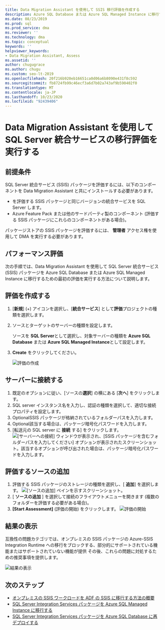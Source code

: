 ```yaml
---
title: Data Migration Assistant を使用して SSIS 移行評価を作成する
description: Azure SQL Database または Azure SQL Managed Instance に移行する前に、Data Migration Assistant を使用してオンプレミスの SQL Server 統合サービス (SSIS) を評価する方法について説明します
ms.date: 08/23/2019
ms.prod: sql
ms.prod_service: dma
ms.reviewer: ''
ms.technology: dma
ms.topic: conceptual
keywords: ''
helpviewer_keywords:
- Data Migration Assistant, Assess
ms.assetid: ''
author: chugugrace
ms.author: chugu
ms.custom: seo-lt-2019
ms.openlocfilehash: 20f216b920eb16651ca0d06a6b8090e431f8c592
ms.sourcegitcommit: fb8724fb99c46ecf3a6d7b02a743af9b590402f0
ms.translationtype: MT
ms.contentlocale: ja-JP
ms.lasthandoff: 10/23/2020
ms.locfileid: "92439406"
---
```

# <a name="perform-a-sql-server-integration-service-migration-assessment-with-data-migration-assistant"></a>Data Migration Assistant を使用して SQL Server 統合サービスの移行評価を実行する

## <a name="prerequisites"></a>前提条件

SQL Server 統合サービス (SSIS) パッケージを評価するには、以下のコンポーネントを Data Migration Assistant と共にインストールする必要があります。

- を評価する SSIS パッケージと同じバージョンの統合サービスを SQL Server します。
- Azure Feature Pack または他のサードパーティ製のコンポーネント (評価する SSIS パッケージにこれらのコンポーネントがある場合)。  

パッケージストアの SSIS パッケージを評価するには、 **管理者** アクセス権を使用して DMA を実行する必要があります。

## <a name="performance-assessments"></a>パフォーマンス評価

次の手順では、Data Migration Assistant を使用して SQL Server 統合サービス (SSIS) パッケージを Azure SQL Database または Azure SQL Managed Instance に移行するための最初の評価を実行する方法について説明します。

## <a name="create-an-assessment"></a>評価を作成する

1. [**新規**] (+) アイコンを選択し、[**統合サービス**] として**評価**プロジェクトの種類を選択します。

1. ソースとターゲットのサーバーの種類を設定します。

    ソースを **SQL Server**として選択し、対象サーバーの種類を **Azure SQL Database** または **Azure SQL Managed Instance**として設定します。

1. **Create** をクリックしてください。

    ![評価の作成](media/dma-assess-ssis/dma-assess-ssis-create.png)

## <a name="connect-to-a-server"></a>サーバーに接続する

1. 既定のオプションに従い、[ソースの**選択**] の横にある [**次へ**] をクリックします。
1. SQL server インスタンス名を入力し、認証の種類を選択して、適切な接続プロパティを設定します。
1. OptionalSSIS パッケージが格納されているフォルダーパスを入力します。
1. Optional該当する場合は、パッケージ暗号化パスワードを入力します。
1. [転送元の SQL server に **接続** する] をクリックします。
  ![[サーバーへの接続] ウィンドウが表示され、[SSIS パッケージを含むフォルダーパスを入力してください] オプションが表示されたスクリーンショット。該当するオプションが呼び出された場合は、パッケージ暗号化パスワードを入力します。](media/dma-assess-ssis/dma-assess-ssis-addsource.png)

## <a name="add-sources-to-assess"></a>評価するソースの追加

1. 評価する SSIS パッケージのストレージの種類を選択し、[ **追加**] を選択します。
![[ソースの追加] ペインを示すスクリーンショット。](media/dma-assess-ssis/dma-assess-ssis-addsource-type.png)
1. [ **ソースの追加** ] を選択して接続のフライアウトメニューを開きます (複数のフォルダーを評価する必要がある場合)。
1. **[Start Assessment]** (評価の開始) をクリックします。
  ![評価の開始](media/dma-assess-ssis/dma-assess-ssis-assess.png)

## <a name="view-results"></a>結果の表示

互換性の問題カテゴリでは、オンプレミスの SSIS パッケージの Azure-SSIS Integration Runtime への移行をブロックする、部分的にサポートされている機能またはサポートされていない機能が提供 その後、これらの問題に対処するための推奨事項を提供します。

![結果の表示](media/dma-assess-ssis/dma-assess-ssis-result.png)

## <a name="next-steps"></a>次のステップ

- [オンプレミスの SSIS ワークロードを ADF の SSIS に移行する方法の概要](/azure/data-factory/scenario-ssis-migration-overview)
- [SQL Server Integration Services パッケージを Azure SQL Managed Instance に移行する](/azure/dms/how-to-migrate-ssis-packages-managed-instance)
- [SQL Server Integration Services パッケージを Azure SQL Database に再デプロイする](/azure/dms/how-to-migrate-ssis-packages)